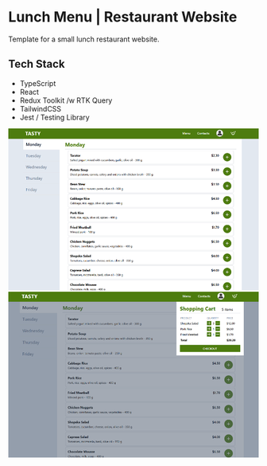 # **Lunch Menu | Restaurant Website**

Template for a small lunch restaurant website.

## **Tech Stack**
- TypeScript
- React
- Redux Toolkit /w RTK Query
- TailwindCSS
- Jest / Testing Library

![screenshot 1](screenshot-1.png)
![screenshot 2](screenshot-2.png)
